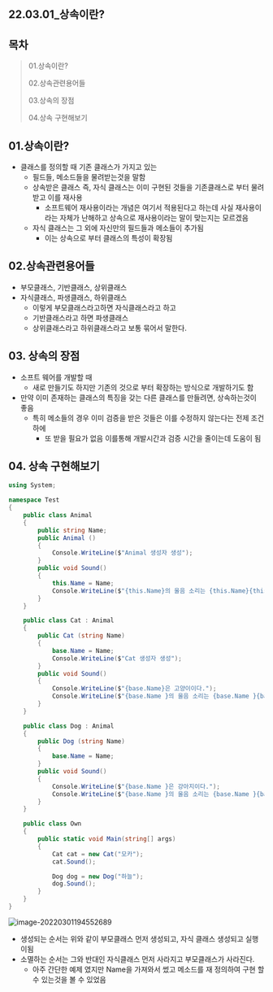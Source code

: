 ## 22.03.01_상속이란?

## 목차

> 01.상속이란?
>
> 02.상속관련용어들
>
> 03.상속의 장점
>
> 04.상속 구현해보기

## 01.상속이란?

- 클래스를 정의할 때 기존 클래스가 가지고 있는
  - 필드들, 메소드들을 물려받는것을 말함
  - 상속받은 클래스 즉, 자식 클래스는 이미 구현된 것들을 기존클래스로 부터 물려받고 이를 재사용
    - 소프트웨어 재사용이라는 개념은 여기서 적용된다고 하는데 사실 재사용이라는 자체가 난해하고 상속으로 재사용이라는 말이 맞는지는 모르겠음
  - 자식 클래스는 그 외에 자신만의 필드들과 메소들이 추가됨
    - 이는 상속으로 부터 클래스의 특성이 확장됨

## 02.상속관련용어들

- 부모클래스, 기반클래스, 상위클래스
- 자식클래스, 파생클래스, 하위클래스
  - 이렇게 부모클래스라고하면 자식클래스라고 하고 
  - 기반클래스라고 하면 파생클래스
  - 상위클래스라고 하위클래스라고 보통 묶어서 말한다.

## 03. 상속의 장점

- 소프트 웨어를 개발할 때 
  - 새로 만들기도 하지만 기존의 것으로 부터 확장하는 방식으로 개발하기도 함
- 만약 이미 존재하는 클래스의 특징을 갖는 다른 클래스를 만들려면, 상속하는것이 좋음
  - 특히 메소들의 경우 이미 검증을 받은 것들은 이를 수정하지 않는다는 전제 조건 하에 
    - 또 받을 필요가 없음 이를통해 개발시간과 검증 시간을 줄이는데 도움이 됨

## 04. 상속 구현해보기

```csharp
using System;

namespace Test
{
    public class Animal
    {
        public string Name;
        public Animal ()
        {
            Console.WriteLine($"Animal 생성자 생성");
        }
        public void Sound()
        {
            this.Name = Name;
            Console.WriteLine($"{this.Name}의 울음 소리는 {this.Name}{this.Name}");
        }
    }

    public class Cat : Animal
    {
        public Cat (string Name)
        {
            base.Name = Name;
            Console.WriteLine($"Cat 생성자 생성");
        }
        public void Sound()
        {
            Console.WriteLine($"{base.Name}은 고양이이다.");
            Console.WriteLine($"{base.Name }의 울음 소리는 {base.Name }{base.Name}");
        }
    }

    public class Dog : Animal
    {
        public Dog (string Name)
        {
            base.Name = Name;
        }
        public void Sound()
        {
            Console.WriteLine($"{base.Name }은 강아지이다.");
            Console.WriteLine($"{base.Name }의 울음 소리는 {base.Name }{base.Name }");
        }
    }

    public class Own
    {
        public static void Main(string[] args)
        {
            Cat cat = new Cat("모카");
            cat.Sound();

            Dog dog = new Dog("하늘");
            dog.Sound();
        }
    }
}

```



![image-20220301194552689](22.03.01_상속이란.assets/image-20220301194552689.png)



- 생성되는 순서는 위와 같이 부모클래스 먼저 생성되고, 자식 클래스 생성되고 실행이됨
- 소멸하는 순서는 그와 반대인 자식클래스 먼저 사라지고 부모클래스가 사라진다.
  - 아주 간단한 예제 였지만 Name을 가져와서 썼고 메소드를 재 정의하여 구현 할 수 있는것을 볼 수 있었음

